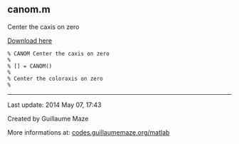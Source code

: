 ## canom.m ##
Center the caxis on zero

[Download here](http://guillaumemaze.googlecode.com/svn/trunk/matlab/codes/colors/canom.m)

```
% CANOM Center the caxis on zero
%
% [] = CANOM()
%
% Center the coloraxis on zero
%
```

---

Last update: 2014 May 07, 17:43

Created by Guillaume Maze

More informations at: [codes.guillaumemaze.org/matlab](http://codes.guillaumemaze.org/matlab)